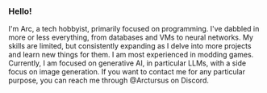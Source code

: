 ### Hello!
I'm Arc, a tech hobbyist, primarily focused on programming. I've dabbled in more or less everything, from databases and VMs to neural networks.
My skills are limited, but consistently expanding as I delve into more projects and learn new things for them. I am most experienced in modding games.
Currently, I am focused on generative AI, in particular LLMs, with a side focus on image generation.
If you want to contact me for any particular purpose, you can reach me through @Arctursus on Discord.
<!--
**Arctursus12/Arctursus12** is a ✨ _special_ ✨ repository because its `README.md` (this file) appears on your GitHub profile.

Here are some ideas to get you started:

- 🔭 I’m currently working on ...
- 🌱 I’m currently learning ...
- 👯 I’m looking to collaborate on ...
- 🤔 I’m looking for help with ...
- 💬 Ask me about ...
- 📫 How to reach me: ...
- 😄 Pronouns: ...
- ⚡ Fun fact: ...
-->

